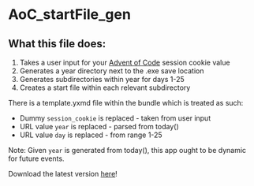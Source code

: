 # AoC_startFile_gen

## What this file does:

1. Takes a user input for your [Advent of Code](https://adventofcode.com/) session cookie value
2. Generates a year directory next to the .exe save location
3. Generates subdirectories within year for days 1-25
4. Creates a start file within each relevant subdirectory

There is a template.yxmd file within the bundle which is treated as such:
- Dummy `session_cookie` is replaced - taken from user input
- URL value `year` is replaced - parsed from today()
- URL value `day` is replaced - from range 1-25

Note: Given `year` is generated from today(), this app ought to be dynamic for future events.

Download the latest version [here](https://github.com/DataNath/AoC_startFile_generator/releases/download/v1.0.0/AoC_startFile_gen.zip)!
